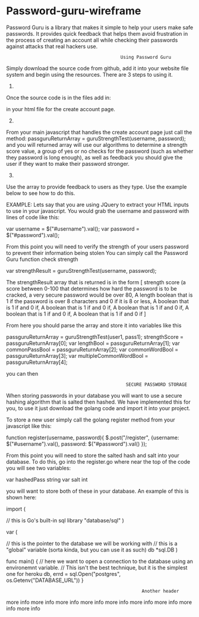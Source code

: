 # Password-guru-wireframe
Password Guru is a library that makes it simple to help your users make safe passwords. It provides quick feedback that helps them avoid frustration in the process of creating an account all while checking their passwords against attacks that real hackers use. 

                                               Using Password Guru
Simply download the source code from github, add it into your website file system and begin using the resources. There are 3 steps to using it. 


1.
Once the source code is in the files add in:
<script src="FrontEndPassStrengthCheck.js"></script>
in your html file for the create account page.

2.
From your main javascript that handles the create account page just call the method:
passguruReturnArray = guruStrengthTest(username, password);
and you will returned array will use our algorithms to determine a strength score value, a group of yes or no checks for the password (such as whether they password is long enough), as well as feedback you should give the user if they want to make their password stronger.

3. 
Use the array to provide feedback to users as they type. Use the example below to see how to do this.

EXAMPLE:
Lets say that you are using JQuery to extract your HTML inputs to use in your javascript.
You would grab the username and password with lines of code like this:

  var username = $("#username").val();
  var password = $("#password").val();
 
From this point you will need to verify the strength of your users password to prevent their information being stolen
You can simply call the Password Guru function check strength

  var strengthResult = guruStrengthTest(username, password);
  
The strengthResult array that is returned is in the form 
[
strength score (a score between 0-100 that determines how hard the password is to be cracked, a very secure password would be over 80,
A length boolean that is 1 if the password is over 8 characters and 0 if it is 8 or less,
A boolean that is 1 if and 0 if,
A boolean that is 1 if and 0 if,
A boolean that is 1 if and 0 if,
A boolean that is 1 if and 0 if,
A boolean that is 1 if and 0 if
]

From here you should parse the array and store it into variables like this

passguruReturnArray = guruStrengthTest(user1, pass1);
strengthScore = passguruReturnArray[0];
var lengthBool = passguruReturnArray[1];
var commonPassBool = passguruReturnArray[2];
var commonWordBool = passguruReturnArray[3];
var multipleCommonWordBool = passguruReturnArray[4];


you can then 

                                                 SECURE PASSWORD STORAGE
When storing passwords in your database you will want to use a secure hashing algorithm that is salted then hashed.
We have implemented this for you, to use it just download the golang code and import it into your project.

To store a new user simply call the golang register method from your javascript like this:

function register(username, password){
    $.post("/register", {username: $("#username").val(), password: $("#password").val()
    });


From this point you will need to store the salted hash and salt into your database.
To do this, go into the register.go where near the top of the code you will see two variables:


var hashedPass string
var salt int

you will want to store both of these in your database. An example of this is shown here:

import (

   // this is Go's built-in sql library
   "database/sql"
)

var (

   // this is the pointer to the database we will be working with
   // this is a "global" variable (sorta kinda, but you can use it as such)
   db *sql.DB
)

func main() {
    // here we want to open a connection to the database using an environemnt variable.
    // This isn't the best technique, but it is the simplest one for heroku
    db, errd = sql.Open("postgres", os.Getenv("DATABASE_URL"))
}


                                                       Another header
more info
more info
more info
more info
more info
more info
more info
more info
more info
